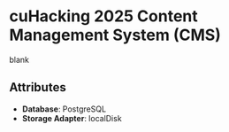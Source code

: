 # cuHacking 2025 Content Management System (CMS)

blank

## Attributes

- **Database**: PostgreSQL
- **Storage Adapter**: localDisk
